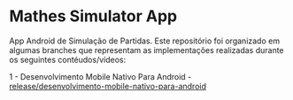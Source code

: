 # Mathes Simulator App
App Android de Simulação de Partidas. Este repositório foi organizado em algumas branches que representam as implementações realizadas durante os seguintes contéudos/vídeos:

1 - Desenvolvimento Mobile Nativo Para Android 
    - [release/desenvolvimento-mobile-nativo-para-android](https://github.com/FilipiRafael/mathes-simulator-app/tree/release/desenvolvimento-mobile-nativo-para-android)

